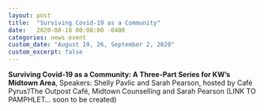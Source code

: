```yaml
---
layout: post
title:  "Surviving Covid-19 as a Community"
date:   2020-08-18 00:08:00 -0400
categories: news event
custom_date: "August 19, 26, September 2, 2020"
custom_excerpt: false
---
```


**Surviving Covid-19 as a Community: A Three-Part Series for KW’s Midtown Area**, Speakers: Shelly Pavlic and Sarah Pearson, hosted by Café Pyrus’/The Outpost Café, Midtown Counselling and Sarah Pearson  (LINK TO PAMPHLET… soon to be created)